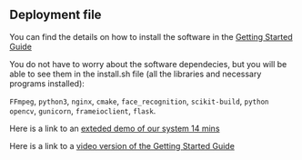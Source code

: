 ## Deployment file

You can find the details on how to install the software in the [Getting Started Guide](https://github.com/SWENG-2021/VOTN-Facial-Recognition/blob/main/GettingStarted.md)

You do not have to worry about the software dependecies, but you will be able to see them in the install.sh file (all the libraries and necessary programs installed):

`FFmpeg`, `python3`, `nginx`, `cmake`, `face_recognition`, `scikit-build`, `python opencv`, `gunicorn`, `frameioclient`, `flask`. 

Here is a link to an [exteded demo of our system 14 mins](https://www.youtube.com/watch?v=ebw4dBJzlug)

Here is a link to a [video version of the Getting Started Guide](https://www.youtube.com/watch?v=wHYoGPc_HeA)
